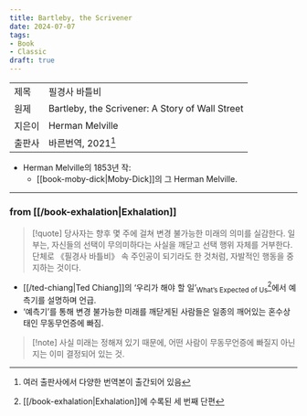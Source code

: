 ```yaml
---
title: Bartleby, the Scrivener
date: 2024-07-07
tags:
- Book
- Classic
draft: true
---
```


| | |
| --- | --- |
| 제목 | 필경사 바틀비 |
| 원제 | Bartleby, the Scrivener: A Story of Wall Street |
| 지은이 | Herman Melville |
| 출판사 | 바른번역, 2021[^1] |

- Herman Melville의 1853년 작:
    - [[book-moby-dick|Moby-Dick]]의 그 Herman Melville.

[^1]: 여러 출판사에서 다양한 번역본이 출간되어 있음


---
### from [[/book-exhalation|Exhalation]]
> [!quote] 당사자는 향후 몇 주에 걸쳐 변경 불가능한 미래의 의미를 실감한다. 일부는, 자신들의 선택이 무의미하다는 사실을 깨닫고 선택 행위 자체를 거부한다. 단체로 《필경사 바틀비》 속 주인공이 되기라도 한 것처럼, 자발적인 행동을 중지하는 것이다.

- [[/ted-chiang|Ted Chiang]]의 ‘우리가 해야 할 일’<sub>What’s Expected of Us</sub>[^2]에서 예측기를 설명하며 언급.
- ‘예측기’를 통해 변경 불가능한 미래를 깨닫게된 사람들은 일종의 깨어있는 혼수상태인 무동무언증에 빠짐.

> [!note] 사실 미래는 정해져 있기 때문에, 어떤 사람이 무동무언증에 빠질지 아닌지는 이미 결정되어 있는 것.

[^2]: [[/book-exhalation|Exhalation]]에 수록된 세 번째 단편